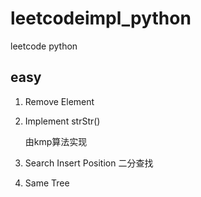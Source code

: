 # leetcodeimpl_python
leetcode python

## easy
1. Remove Element

2. Implement strStr()
   
   由kmp算法实现
   
3. Search Insert Position
   二分查找
4. Same Tree